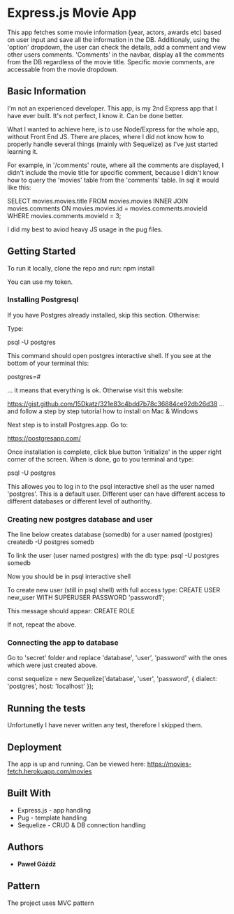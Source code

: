 # Express.js Movie App

This app fetches some movie information (year, actors, awards etc) based on user input and save all the information in the DB.
Additionaly, using the 'option' dropdown, the user can check the details, add a comment and view other users comments.
'Comments' in the navbar, display all the comments from the DB regardless of the movie title.
Specific movie comments, are accessable from the movie dropdown.

## Basic Information
I'm not an experienced developer. This app, is my 2nd Express app that I have ever built. It's not perfect, I know it. Can be done better.

What I wanted to achieve here, is to use Node/Express for the whole app, without Front End JS.
There are places, where I did not know how to properly handle several things (mainly with Sequelize) as I've just started learning it.

For example, in '/comments' route, where all the comments are displayed, I didn't include the movie title for specific comment, because I didn't know how to query the 'movies' table from the 'comments' table. In sql it would like this:

SELECT movies.movies.title FROM movies.movies
	INNER JOIN movies.comments ON movies.movies.id = movies.comments.movieId
WHERE movies.comments.movieId = 3;

I did my best to aviod heavy JS usage in the pug files. 

## Getting Started

To run it locally, clone the repo and run:
npm install

You can use my token.

### Installing Postgresql

If you have Postgres already installed, skip this section. Otherwise:

Type:

psql -U postgres

This command should open postgres interactive shell. If you see at the bottom of your terminal this:

postgres=#

... it means that everything is ok. Otherwise visit this website:

https://gist.github.com/15Dkatz/321e83c4bdd7b78c36884ce92db26d38
... and follow a step by step tutorial how to install on Mac & Windows

Next step is to install Postgres.app. Go to:

https://postgresapp.com/

Once installation is complete, click blue button 'initialize' in the upper right corner of the screen.
When is done, go to you terminal and type:

psql -U postgres

This allowes you to log in to the psql interactive shell as the user named 'postgres'. This is a default user.
Different user can have different access to different databases or different level of authorithy.

### Creating new postgres database and user

The line below creates database (somedb) for a user named (postgres)
createdb -U postgres somedb

To link the user (user named postgres) with the db type:
psql -U postgres somedb

Now you should be in psql interactive shell

To create new user (still in psql shell) with full access type:
CREATE USER new_user WITH SUPERUSER PASSWORD 'password1';

This message should appear:
CREATE ROLE

If not, repeat the above.

### Connecting the app to database
Go to 'secret' folder and replace 'database', 'user', 'password' with the ones which were just created above.

const sequelize = new Sequelize('database', 'user', 'password', {
  dialect: 'postgres', host: 'localhost'
});

## Running the tests

Unfortunetly I have never written any test, therefore I skipped them.

## Deployment

The app is up and running. Can be viewed here:
https://movies-fetch.herokuapp.com/movies

## Built With

* Express.js - app handling
* Pug - template handling
* Sequelize - CRUD & DB connection handling

## Authors

* **Paweł Góźdź**

## Pattern

The project uses MVC pattern
